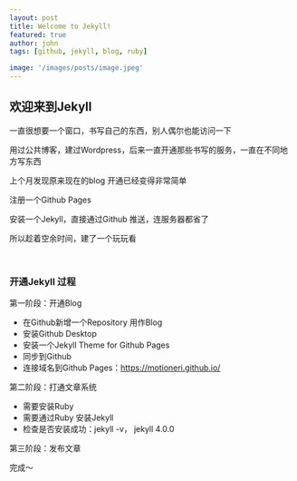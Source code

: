 ```yaml
---
layout: post
title: Welcome to Jekyll!
featured: true
author: john
tags: [github, jekyll, blog, ruby]

image: '/images/posts/image.jpeg'
---
```




## 欢迎来到Jekyll

一直很想要一个窗口，书写自己的东西，别人偶尔也能访问一下

用过公共博客，建过Wordpress，后来一直开通那些书写的服务，一直在不同地方写东西

上个月发现原来现在的blog 开通已经变得非常简单

注册一个Github Pages

安装一个Jekyll，直接通过Github 推送，连服务器都省了

所以趁着空余时间，建了一个玩玩看

<br>

### 开通Jekyll 过程

第一阶段：开通Blog

- 在Github新增一个Repository 用作Blog
- 安装Github Desktop
- 安装一个Jekyll Theme for Github Pages
- 同步到Github
- 连接域名到Github Pages：https://motioneri.github.io/

第二阶段：打通文章系统

- 需要安装Ruby
- 需要通过Ruby 安装Jekyll
- 检查是否安装成功：jekyll -v， jekyll 4.0.0

第三阶段：发布文章

完成～

